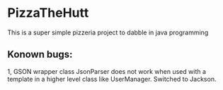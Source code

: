 # PizzaTheHutt

This is a super simple pizzeria project to dabble in java programming

## Konown bugs:
1, GSON wrapper class JsonParser does not work when used with a template in a higher level class like UserManager. Switched to Jackson.
